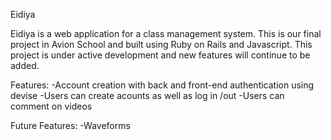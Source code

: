 Eidiya

Eidiya is a web application for a class management system. This is our final project in Avion School and built using Ruby on Rails and Javascript. This project is under active development and new features will continue to be added.

Features:
-Account creation with back and front-end authentication using devise
-Users can create acounts as well as log in /out
-Users can comment on videos

Future Features:
-Waveforms
